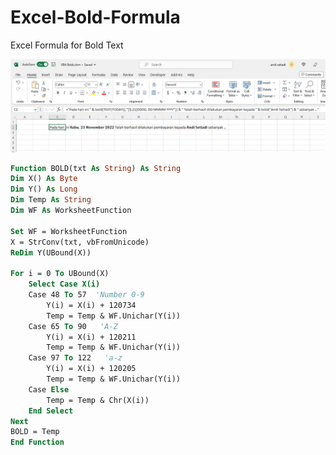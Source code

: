 # Excel-Bold-Formula
Excel Formula for Bold Text

![Bold Formula](/asset/imgbold.PNG?raw=true "Employee Data title")

```vb
Function BOLD(txt As String) As String
Dim X() As Byte
Dim Y() As Long
Dim Temp As String
Dim WF As WorksheetFunction

Set WF = WorksheetFunction
X = StrConv(txt, vbFromUnicode)
ReDim Y(UBound(X))

For i = 0 To UBound(X)
    Select Case X(i)
    Case 48 To 57  'Number 0-9
        Y(i) = X(i) + 120734
        Temp = Temp & WF.Unichar(Y(i))
    Case 65 To 90   'A-Z
        Y(i) = X(i) + 120211
        Temp = Temp & WF.Unichar(Y(i))
    Case 97 To 122   'a-z
        Y(i) = X(i) + 120205
        Temp = Temp & WF.Unichar(Y(i))
    Case Else
        Temp = Temp & Chr(X(i))
    End Select
Next
BOLD = Temp
End Function
```

